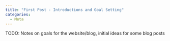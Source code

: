 ```yaml
---
title: "First Post - Introductions and Goal Setting"
categories:
  - Meta
---
```


TODO: Notes on goals for the website/blog, initial ideas for some blog posts